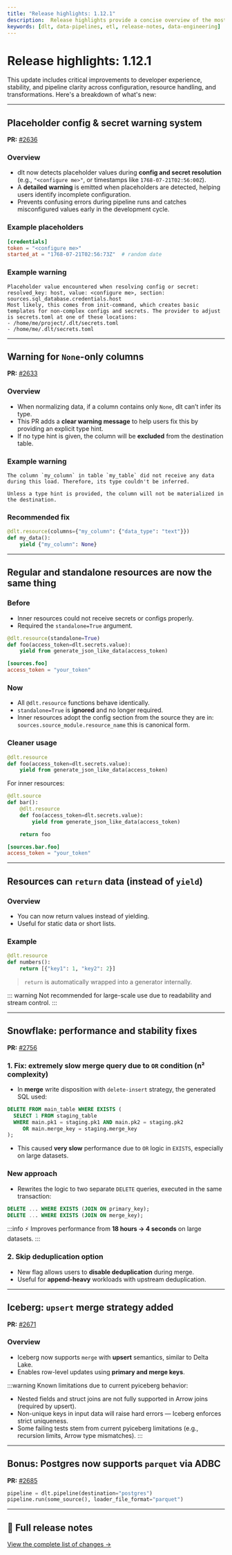 ```yaml
---
title: "Release highlights: 1.12.1"
description:  Release highlights provide a concise overview of the most important new features, improvements, and fixes in a software update, helping users quickly understand what's changed and how it impacts their workflow.
keywords: [dlt, data-pipelines, etl, release-notes, data-engineering]
---
```


# Release highlights: 1.12.1

This update includes critical improvements to developer experience, stability, and pipeline clarity across configuration, resource handling, and transformations. Here's a breakdown of what's new:

---

## Placeholder config & secret warning system

**PR:** [#2636](https://github.com/dlt-hub/dlt/pull/2636)

### Overview

* dlt now detects placeholder values during **config and secret resolution** (e.g., `"<configure me>"`, or timestamps like `1768-07-21T02:56:00Z`).
* A **detailed warning** is emitted when placeholders are detected, helping users identify incomplete configuration.
* Prevents confusing errors during pipeline runs and catches misconfigured values early in the development cycle.

### Example placeholders

```toml
[credentials]
token = "<configure me>"
started_at = "1768-07-21T02:56:73Z"  # random date
```

### Example warning

```text
Placeholder value encountered when resolving config or secret:
resolved_key: host, value: <configure me>, section: sources.sql_database.credentials.host
Most likely, this comes from init-command, which creates basic templates for non-complex configs and secrets. The provider to adjust is secrets.toml at one of these locations:
- /home/me/project/.dlt/secrets.toml
- /home/me/.dlt/secrets.toml
```

---

## Warning for `None`-only columns

**PR:** [#2633](https://github.com/dlt-hub/dlt/pull/2633)

### Overview

* When normalizing data, if a column contains only `None`, dlt can’t infer its type.
* This PR adds a **clear warning message** to help users fix this by providing an explicit type hint.
* If no type hint is given, the column will be **excluded** from the destination table.

### Example warning

```text
The column `my_column` in table `my_table` did not receive any data during this load. Therefore, its type couldn't be inferred.

Unless a type hint is provided, the column will not be materialized in the destination.
```

### Recommended fix

```py
@dlt.resource(columns={"my_column": {"data_type": "text"}})
def my_data():
    yield {"my_column": None}
```

---

## Regular and standalone resources are now the same thing

### Before

* Inner resources could not receive secrets or configs properly.
* Required the `standalone=True` argument.

```py
@dlt.resource(standalone=True)
def foo(access_token=dlt.secrets.value):
    yield from generate_json_like_data(access_token)
```

```toml
[sources.foo]
access_token = "your_token"
```

### Now

* All `@dlt.resource` functions behave identically.
* `standalone=True` is **ignored** and no longer required.
* Inner resources adopt the config section from the source they are in: `sources.source_module.resource_name` this is canonical form.

### Cleaner usage

```py
@dlt.resource
def foo(access_token=dlt.secrets.value):
    yield from generate_json_like_data(access_token)
```

For inner resources:

```py
@dlt.source
def bar():
    @dlt.resource
    def foo(access_token=dlt.secrets.value):
        yield from generate_json_like_data(access_token)

    return foo
```

```toml
[sources.bar.foo]
access_token = "your_token"
```

---

## Resources can `return` data (instead of `yield`)

### Overview

* You can now return values instead of yielding.
* Useful for static data or short lists.

### Example

```py
@dlt.resource
def numbers():
    return [{"key1": 1, "key2": 2}]
```
> `return` is automatically wrapped into a generator internally.

::: warning
Not recommended for large-scale use due to readability and stream control.
:::

---

## Snowflake: performance and stability fixes

**PR:** [#2756](https://github.com/dlt-hub/dlt/pull/2756)

### 1. Fix: extremely slow merge query due to `OR` condition (n² complexity)

* In **merge** write disposition with `delete-insert` strategy, the generated SQL used:

```sql
DELETE FROM main_table WHERE EXISTS (
  SELECT 1 FROM staging_table
  WHERE main.pk1 = staging.pk1 AND main.pk2 = staging.pk2
     OR main.merge_key = staging.merge_key
);
```

* This caused **very slow** performance due to `OR` logic in `EXISTS`, especially on large datasets.

### New approach

* Rewrites the logic to two separate `DELETE` queries, executed in the same transaction:

```sql
DELETE ... WHERE EXISTS (JOIN ON primary_key);
DELETE ... WHERE EXISTS (JOIN ON merge_key);
```

:::info
⚡ Improves performance from **18 hours → 4 seconds** on large datasets.
:::

### 2. Skip deduplication option

* New flag allows users to **disable deduplication** during merge.
* Useful for **append-heavy** workloads with upstream deduplication.

---

## Iceberg: `upsert` merge strategy added

**PR:** [#2671](https://github.com/dlt-hub/dlt/pull/2671)

### Overview

* Iceberg now supports `merge` with **upsert** semantics, similar to Delta Lake.
* Enables row-level updates using **primary and merge keys**.

:::warning
Known limitations due to current pyiceberg behavior:

* Nested fields and struct joins are not fully supported in Arrow joins (required by upsert).
* Non-unique keys in input data will raise hard errors — Iceberg enforces strict uniqueness.
* Some failing tests stem from current pyiceberg limitations (e.g., recursion limits, Arrow type mismatches).
:::

---

## Bonus: Postgres now supports `parquet` via ADBC

**PR:** [#2685](https://github.com/dlt-hub/dlt/pull/2685)

```py
pipeline = dlt.pipeline(destination="postgres")
pipeline.run(some_source(), loader_file_format="parquet")
```

---

## 📌 Full release notes

[View the complete list of changes →](https://github.com/dlt-hub/dlt/releases)

